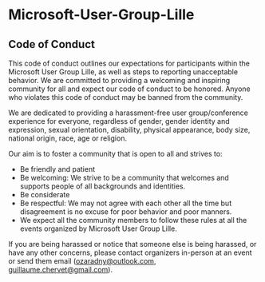 # Microsoft-User-Group-Lille


## Code of Conduct

This code of conduct outlines our expectations for participants within the Microsoft User Group Lille, as well as steps to reporting unacceptable behavior. We are committed to providing a welcoming and inspiring community for all and expect our code of conduct to be honored. Anyone who violates this code of conduct may be banned from the community.

We are dedicated to providing a harassment-free user group/conference experience for everyone, regardless of gender, gender identity and expression, sexual orientation, disability, physical appearance, body size, national origin, race, age or religion.

Our aim is to foster a community that is open to all and strives to:

- Be friendly and patient
- Be welcoming: We strive to be a community that welcomes and supports people of all backgrounds and identities.
- Be considerate
- Be respectful: We may not agree with each other all the time but disagreement is no excuse for poor behavior and poor manners.
- We expect all the community members to follow these rules at all the events organized by Microsoft User Group Lille.

If you are being harassed or notice that someone else is being harassed, or have any other concerns, please contact organizers in-person at an event or send them email (ozaradny@outlook.com, guillaume.chervet@gmail.com).


